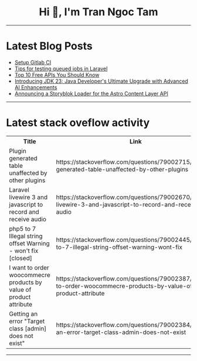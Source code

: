 <h1 align="center">Hi 👋, I'm Tran Ngoc Tam</h1>

---

# Latest Blog Posts 
<!-- BLOG-POST-LIST:START -->
- [Setup Gitlab CI](https://dev.to/chauhoangminhnguyen/setup-gitlab-ci-1pc1)
- [Tips for testing queued jobs in Laravel](https://dev.to/eduarguz/tips-for-testing-queued-jobs-in-laravel-4c77)
- [Top 10 Free APIs You Should Know](https://dev.to/nilebits/top-10-free-apis-you-should-know-525f)
- [Introducing JDK 23: Java Developer&#39;s Ultimate Upgrade with Advanced AI Enhancements](https://dev.to/myexamcloud/introducing-jdk-23-java-developers-ultimate-upgrade-with-advanced-ai-enhancements-123j)
- [Announcing a Storyblok Loader for the Astro Content Layer API](https://dev.to/storyblok/announcing-a-storyblok-loader-for-the-astro-content-layer-api-41of)
<!-- BLOG-POST-LIST:END -->

---

# Latest stack oveflow activity
<table>
  <tr><th>Title</th><th>Link</th></tr>
  <!-- STACKOVERFLOW:START --><tr><td>Plugin generated table unaffected by other plugins</td><td>https://stackoverflow.com/questions/79002715/plugin-generated-table-unaffected-by-other-plugins</td></tr><tr><td>Laravel livewire 3 and javascript to record and receive audio</td><td>https://stackoverflow.com/questions/79002670/laravel-livewire-3-and-javascript-to-record-and-receive-audio</td></tr><tr><td>php5 to 7 Illegal string offset Warning - won&#39;t fix [closed]</td><td>https://stackoverflow.com/questions/79002445/php5-to-7-illegal-string-offset-warning-wont-fix</td></tr><tr><td>I want to order woocommecre products by value of product attribute</td><td>https://stackoverflow.com/questions/79002387/i-want-to-order-woocommecre-products-by-value-of-product-attribute</td></tr><tr><td>Getting an error &quot;Target class [admin] does not exist&quot;</td><td>https://stackoverflow.com/questions/79002384/getting-an-error-target-class-admin-does-not-exist</td></tr><!-- STACKOVERFLOW:END -->
</table>

---


